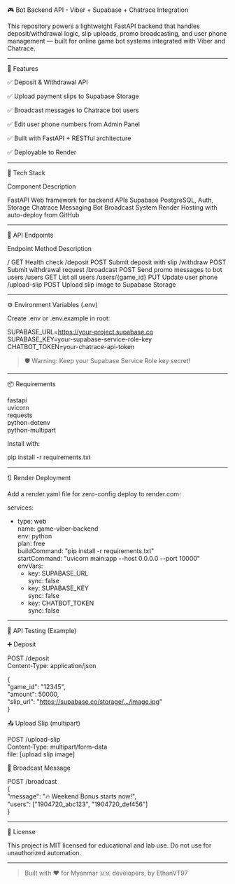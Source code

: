 🎮 Bot Backend API - Viber + Supabase + Chatrace Integration

This repository powers a lightweight FastAPI backend that handles deposit/withdrawal logic, slip uploads, promo broadcasting, and user phone management — built for online game bot systems integrated with Viber and Chatrace.


---

🚀 Features

✅ Deposit & Withdrawal API

✅ Upload payment slips to Supabase Storage

✅ Broadcast messages to Chatrace bot users

✅ Edit user phone numbers from Admin Panel

✅ Built with FastAPI + RESTful architecture

✅ Deployable to Render



---

🧱 Tech Stack

Component	Description

FastAPI	Web framework for backend APIs
Supabase	PostgreSQL, Auth, Storage
Chatrace	Messaging Bot Broadcast System
Render	Hosting with auto-deploy from GitHub



---

📁 API Endpoints

Endpoint	Method	Description

/	GET	Health check
/deposit	POST	Submit deposit with slip
/withdraw	POST	Submit withdrawal request
/broadcast	POST	Send promo messages to bot users
/users	GET	List all users
/users/{game_id}	PUT	Update user phone
/upload-slip	POST	Upload slip image to Supabase Storage



---

⚙️ Environment Variables (.env)

Create .env or .env.example in root:

SUPABASE_URL=https://your-project.supabase.co  
SUPABASE_KEY=your-supabase-service-role-key  
CHATBOT_TOKEN=your-chatrace-api-token  
  
> 🛡️ Warning: Keep your Supabase Service Role key secret!  
  
  
  
  
---  
  
📦 Requirements  
  
fastapi  
uvicorn  
requests  
python-dotenv  
python-multipart  
  
Install with:  
  
pip install -r requirements.txt  
  
  
---  
  
🔃 Render Deployment  
  
Add a render.yaml file for zero-config deploy to render.com:  
  
services:  
  - type: web  
    name: game-viber-backend  
    env: python  
    plan: free  
    buildCommand: "pip install -r requirements.txt"  
    startCommand: "uvicorn main:app --host 0.0.0.0 --port 10000"  
    envVars:  
      - key: SUPABASE_URL  
        sync: false  
      - key: SUPABASE_KEY  
        sync: false  
      - key: CHATBOT_TOKEN  
        sync: false  
  
  
---  
  
🧪 API Testing (Example)  
  
➕ Deposit  
  
POST /deposit  
Content-Type: application/json  
  
{  
  "game_id": "12345",  
  "amount": 50000,  
  "slip_url": "https://supabase.co/storage/.../image.jpg"  
}  
  
📤 Upload Slip (multipart)  
  
POST /upload-slip  
Content-Type: multipart/form-data  
file: [upload slip image]  
  
🔁 Broadcast Message  
  
POST /broadcast  
{  
  "message": "🔥 Weekend Bonus starts now!",  
  "users": ["1904720_abc123", "1904720_def456"]  
}  
  
  
  
---  
  
📄 License  
  
This project is MIT licensed for educational and lab use. Do not use for unauthorized automation.  
  
  
---  
  
> Built with ❤️ for Myanmar 🇲🇲 developers, by EthanVT97
